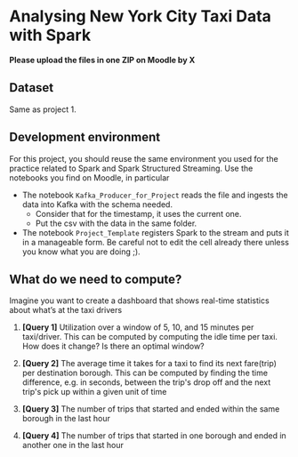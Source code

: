 # Analysing New York City Taxi Data with Spark

**Please upload the files in one ZIP on Moodle by X**

## Dataset

Same as project 1.

## Development environment

For this project, you should reuse the same environment you used for the practice related to Spark and Spark Structured Streaming. Use the notebooks you find on Moodle, in particular

* The notebook `Kafka_Producer_for_Project` reads the file and ingests the data into Kafka with the schema needed.
    * Consider that for the timestamp, it uses the current one.
    * Put the csv with the data in the same folder.
* The notebook `Project_Template` registers Spark to the stream and puts it in a
manageable form. Be careful not to edit the cell already there unless you know what you are doing ;).

## What do we need to compute?

Imagine you want to create a dashboard that shows real-time statistics about what’s at the taxi drivers

1. **[Query 1]** Utilization over a window of 5, 10, and 15 minutes per taxi/driver. This can be computed by computing the idle time per taxi. How does it change? Is there an optimal window?

2. **[Query 2]** The average time it takes for a taxi to find its next fare(trip) per destination borough. This can be computed by finding the time difference, e.g. in seconds, between the trip's drop off and the next trip's pick up within a given unit of time

3. **[Query 3]** The number of trips that started and ended within the same borough in the last hour

4. **[Query 4]** The number of trips that started in one borough and ended in another one in the last
hour

